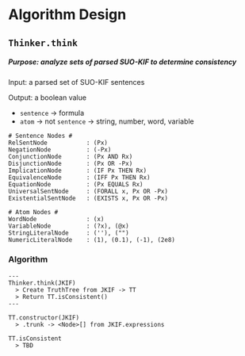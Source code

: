 # Algorithm Design

## `Thinker.think`

##### Purpose: analyze sets of parsed SUO-KIF to determine consistency

Input: a parsed set of SUO-KIF sentences

Output: a boolean value

- `sentence` -> formula
- `atom` -> not `sentence` -> string, number, word, variable

```
# Sentence Nodes #
RelSentNode           : (Px)
NegationNode          : (-Px)
ConjunctionNode       : (Px AND Rx)
DisjunctionNode       : (Px OR -Px)
ImplicationNode       : (IF Px THEN Rx)
EquivalenceNode       : (IFF Px THEN Rx)
EquationNode          : (Px EQUALS Rx)
UniversalSentNode     : (FORALL x, Px OR -Px)
ExistentialSentNode   : (EXISTS x, Px OR -Px)

# Atom Nodes #
WordNode              : (x)
VariableNode          : (?x), (@x)
StringLiteralNode     : (''), ("")
NumericLiteralNode    : (1), (0.1), (-1), (2e8)
```

### Algorithm

```
---
Thinker.think(JKIF)
  > Create TruthTree from JKIF -> TT
  > Return TT.isConsistent()
---

TT.constructor(JKIF)
  > .trunk -> <Node>[] from JKIF.expressions

TT.isConsistent
  > TBD
```
